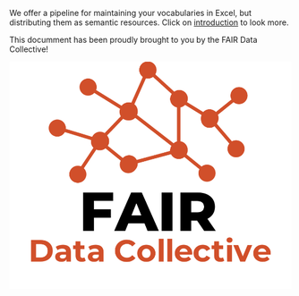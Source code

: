 We offer a pipeline for maintaining your vocabularies in Excel, but distributing them as semantic resources. 
Click on [introduction](/Introduction) to look more.

This documment has been proudly brought to you by the FAIR Data Collective!

![](./assets/img/FDC_logo.png)
